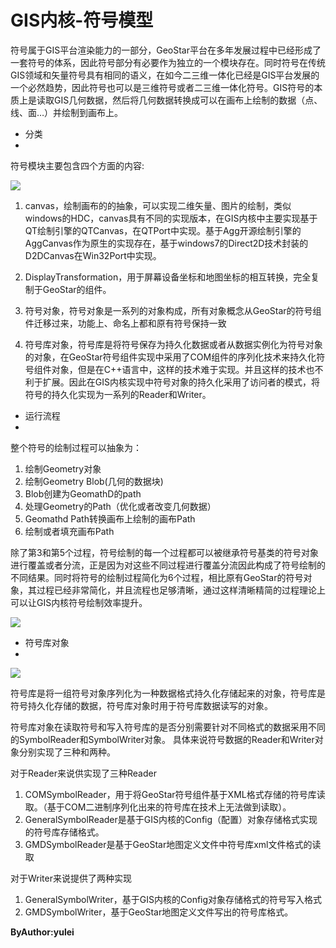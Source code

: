 # GIS内核-符号模型 #
   符号属于GIS平台渲染能力的一部分，GeoStar平台在多年发展过程中已经形成了一套符号的体系，因此符号部分有必要作为独立的一个模块存在。同时符号在传统GIS领域和矢量符号具有相同的语义，在如今二三维一体化已经是GIS平台发展的一个必然趋势，因此符号也可以是三维符号或者二三维一体化符号。GIS符号的本质上是读取GIS几何数据，然后将几何数据转换成可以在画布上绘制的数据（点、线、面…）并绘制到画布上。

- 分类
- 

符号模块主要包含四个方面的内容:

![](./md_pictures/a.jpg)


1.	canvas，绘制画布的的抽象，可以实现二维矢量、图片的绘制，类似windows的HDC，canvas具有不同的实现版本，在GIS内核中主要实现基于QT绘制引擎的QTCanvas，在QTPort中实现。基于Agg开源绘制引擎的AggCanvas作为原生的实现存在，基于windows7的Direct2D技术封装的D2DCanvas在Win32Port中实现。

1.	DisplayTransformation，用于屏幕设备坐标和地图坐标的相互转换，完全复制于GeoStar的组件。

1.	符号对象，符号对象是一系列的对象构成，所有对象概念从GeoStar的符号组件迁移过来，功能上、命名上都和原有符号保持一致

1.	符号库对象，符号库是将符号保存为持久化数据或者从数据实例化为符号对象的对象，在GeoStar符号组件实现中采用了COM组件的序列化技术来持久化符号组件对象，但是在C++语言中，这样的技术难于实现。并且这样的技术也不利于扩展。因此在GIS内核实现中符号对象的持久化采用了访问者的模式，将符号的持久化实现为一系列的Reader和Writer。



- 运行流程   
- 
整个符号的绘制过程可以抽象为：

1.	绘制Geometry对象
2.	绘制Geometry Blob(几何的数据块)
3.	Blob创建为GeomathD的path
4.	处理Geometry的Path（优化或者改变几何数据）
5.	Geomathd Path转换画布上绘制的画布Path
6.	绘制或者填充画布Path

   除了第3和第5个过程，符号绘制的每一个过程都可以被继承符号基类的符号对象进行覆盖或者分流，正是因为对这些不同过程进行覆盖分流因此构成了符号绘制的不同结果。同时将符号的绘制过程简化为6个过程，相比原有GeoStar的符号对象，其过程已经非常简化，并且流程也足够清晰，通过这样清晰精简的过程理论上可以让GIS内核符号绘制效率提升。

![](md_pictures/b.jpg)

- 符号库对象
-  

![](md_pictures/c.jpg)



符号库是将一组符号对象序列化为一种数据格式持久化存储起来的对象，符号库是符号持久化存储的数据，符号库对象时用于符号库数据读写的对象。

符号库对象在读取符号和写入符号库的是否分别需要针对不同格式的数据采用不同的SymbolReader和SymbolWriter对象。
具体来说符号数据的Reader和Writer对象分别实现了三种和两种。

对于Reader来说供实现了三种Reader

1.  COMSymbolReader，用于将GeoStar符号组件基于XML格式存储的符号库读取。（基于COM二进制序列化出来的符号库在技术上无法做到读取）。
1.	GeneralSymbolReader是基于GIS内核的Config（配置）对象存储格式实现的符号库存储格式。
1.	GMDSymbolReader是基于GeoStar地图定义文件中符号库xml文件格式的读取

对于Writer来说提供了两种实现

1.	GeneralSymbolWriter，基于GIS内核的Config对象存储格式的符号写入格式
2.	GMDSymbolWriter，基于GeoStar地图定义文件写出的符号库格式。


**ByAuthor:yulei**
   


